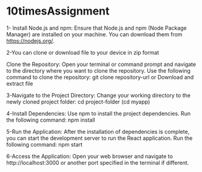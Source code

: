 # 10timesAssignment
1- Install Node.js and npm:
 Ensure that Node.js and npm (Node Package Manager) are installed on your machine. You can download them from https://nodejs.org/.

2-You can clone or download file to your device in zip format

Clone the Repository:
Open your terminal or command prompt and navigate to the directory where you want to clone the repository. Use the following command to clone the repository: git clone repository-url
or 
Download and extract file

3-Navigate to the Project Directory:
Change your working directory to the newly cloned project folder: cd project-folder (cd myapp)

4-Install Dependencies:
Use npm to install the project dependencies. Run the following command: npm install

5-Run the Application:
After the installation of dependencies is complete, you can start the development server to run the React application. Run the following command: npm start

6-Access the Application:
Open your web browser and navigate to http://localhost:3000 or another port specified in the terminal if different.
